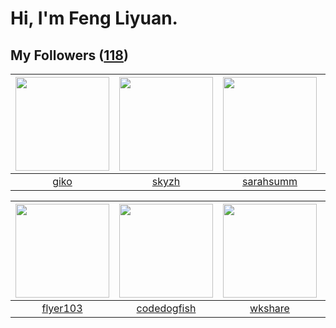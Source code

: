 # Hi, I'm Feng Liyuan.

## My Followers ([118](https://github.com/SunRunAway?tab=followers))

| <img src="https://avatars.githubusercontent.com/u/408908?v=4" width="150" height="150" /> | <img src="https://avatars.githubusercontent.com/u/4198311?v=4" width="150" height="150" /> | <img src="https://avatars.githubusercontent.com/u/5827851?v=4" width="150" height="150" /> | <img src="https://avatars.githubusercontent.com/u/24416962?v=4" width="150" height="150" /> |
| :---------------------------------------------------------------------------------------: | :----------------------------------------------------------------------------------------: | :----------------------------------------------------------------------------------------: | :-----------------------------------------------------------------------------------------: |
|                              [giko](https://github.com/giko)                              |                              [skyzh](https://github.com/skyzh)                             |                          [sarahsumm](https://github.com/sarahsumm)                         |                     [roscopecoltran](https://github.com/roscopecoltran)                     |

| <img src="https://avatars.githubusercontent.com/u/829039?v=4" width="150" height="150" /> | <img src="https://avatars.githubusercontent.com/u/6002026?v=4" width="150" height="150" /> | <img src="https://avatars.githubusercontent.com/u/2918384?v=4" width="150" height="150" /> | <img src="https://avatars.githubusercontent.com/u/250445?v=4" width="150" height="150" /> |
| :---------------------------------------------------------------------------------------: | :----------------------------------------------------------------------------------------: | :----------------------------------------------------------------------------------------: | :---------------------------------------------------------------------------------------: |
|                          [flyer103](https://github.com/flyer103)                          |                        [codedogfish](https://github.com/codedogfish)                       |                            [wkshare](https://github.com/wkshare)                           |                           [batermj](https://github.com/batermj)                           |